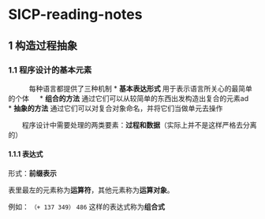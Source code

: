 # SICP-reading-notes

  ## 1 构造过程抽象
   ### 1.1 程序设计的基本元素

　　　每种语言都提供了三种机制
  		* **基本表达形式** 用于表示语言所关心的最简单的个体
	  　* **组合的方法** 通过它们可以从较简单的东西出发构造出复合的元素ad
 	 　　* **抽象的方法** 通过它们可以对复合对象命名，并将它们当做单元去操作

  　　程序设计中需要处理的两类要素：**过程和数据**（实际上并不是这样严格去分离的）

#### 1.1.1 表达式
形式：**前缀表示**

表里最左的元素称为**运算符**，其他元素称为**运算对象**。

例如：
``（+ 137 349）``
``486``
这样的表达式称为**组合式**
